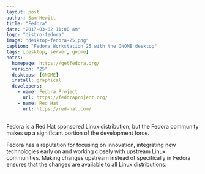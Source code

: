 ```yaml
---
layout: post
author: Sam Hewitt
title: "Fedora"
date: "2017-03-02 11:00 am"
logo: "distro-fedora"
image: "desktop-fedora-25.png"
caption: "Fedora Workstation 25 with the GNOME desktop"
tags: [desktop, server, gnome]
notes:
  homepage: https://getfedora.org/
  version: "25"
  desktops: [GNOME]
  install: graphical
  developers:
    - name: Fedora Project
      url: https://fedoraproject.org/
    - name: Red Hat
      url: https://red-hat.com/
---
```


Fedora is a Red Hat sponsored Linux distribution, but the Fedora community makes up a significant portion of the development force.

Fedora has a reputation for focusing on innovation, integrating new technologies early on and working closely with upstream Linux communities. Making changes upstream instead of specifically in Fedora ensures that the changes are available to all Linux distributions.